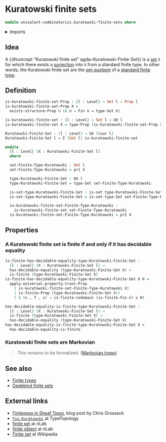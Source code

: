 # Kuratowski finite sets

```agda
module univalent-combinatorics.kuratowski-finite-sets where
```

<details><summary>Imports</summary>

```agda
open import elementary-number-theory.natural-numbers

open import foundation.decidable-equality
open import foundation.dependent-pair-types
open import foundation.existential-quantification
open import foundation.propositional-truncations
open import foundation.propositions
open import foundation.sets
open import foundation.surjective-maps
open import foundation.universe-levels

open import univalent-combinatorics.equality-finite-types
open import univalent-combinatorics.finite-types
open import univalent-combinatorics.image-of-maps
open import univalent-combinatorics.standard-finite-types
```

</details>

## Idea

A {{#concept "Kuratowski finite set" agda=Kuratowski-Finite-Set}} is a
[set](foundation-core.sets.md) `X` for which there exists a
[surjection](foundation.surjective-maps.md) into `X` from a standard finite
type. In other words, the Kuratowski finite set are the
[set-quotient](foundation.set-quotients.md) of a
[standard finite type](univalent-combinatorics.standard-finite-types.md).

## Definition

```agda
is-kuratowski-finite-set-Prop : {l : Level} → Set l → Prop l
is-kuratowski-finite-set-Prop X =
  exists-structure-Prop ℕ (λ n → Fin n ↠ type-Set X)

is-kuratowski-finite-set : {l : Level} → Set l → UU l
is-kuratowski-finite-set X = type-Prop (is-kuratowski-finite-set-Prop X)

Kuratowski-Finite-Set : (l : Level) → UU (lsuc l)
Kuratowski-Finite-Set l = Σ (Set l) is-kuratowski-finite-set

module _
  {l : Level} (X : Kuratowski-Finite-Set l)
  where

  set-Finite-Type-Kuratowski : Set l
  set-Finite-Type-Kuratowski = pr1 X

  type-Kuratowski-Finite-Set : UU l
  type-Kuratowski-Finite-Set = type-Set set-Finite-Type-Kuratowski

  is-set-type-Kuratowski-Finite-Set : is-set type-Kuratowski-Finite-Set
  is-set-type-Kuratowski-Finite-Set = is-set-type-Set set-Finite-Type-Kuratowski

  is-kuratowski-finite-set-Finite-Type-Kuratowski :
    is-kuratowski-finite-set set-Finite-Type-Kuratowski
  is-kuratowski-finite-set-Finite-Type-Kuratowski = pr2 X
```

## Properties

### A Kuratowski finite set is finite if and only if it has decidable equality

```agda
is-finite-has-decidable-equality-type-Kuratowski-Finite-Set :
  {l : Level} (X : Kuratowski-Finite-Set l) →
  has-decidable-equality (type-Kuratowski-Finite-Set X) →
  is-finite (type-Kuratowski-Finite-Set X)
is-finite-has-decidable-equality-type-Kuratowski-Finite-Set X H =
  apply-universal-property-trunc-Prop
    ( is-kuratowski-finite-set-Finite-Type-Kuratowski X)
    ( is-finite-Prop (type-Kuratowski-Finite-Set X))
    ( λ (n , f , s) → is-finite-codomain (is-finite-Fin n) s H)

has-decidable-equality-is-finite-type-Kuratowski-Finite-Set :
  {l : Level} (X : Kuratowski-Finite-Set l) →
  is-finite (type-Kuratowski-Finite-Set X) →
  has-decidable-equality (type-Kuratowski-Finite-Set X)
has-decidable-equality-is-finite-type-Kuratowski-Finite-Set X =
  has-decidable-equality-is-finite
```

### Kuratowski finite sets are Markovian

> This remains to be formalized. ([Markovian types](logic.markovian-types.md))

## See also

- [Finite types](univalent-combinatorics.finite-types.md)
- [Dedekind finite sets](univalent-combinatorics.dedekind-finite-sets.md)

## External links

- [Finiteness in Sheaf Topoi](https://grossack.site/2024/08/19/finiteness-in-sheaf-topoi),
  blog post by Chris Grossack
- [`Fin.Kuratowski`](https://www.cs.bham.ac.uk/~mhe/TypeTopology/Fin.Kuratowski.html)
  at TypeTopology
- [finite set](https://ncatlab.org/nlab/show/finite+set) at $n$Lab
- [finite object](https://ncatlab.org/nlab/show/finite+object) at $n$Lab
- [Finite set](https://en.wikipedia.org/wiki/Finite_set) at Wikipedia
